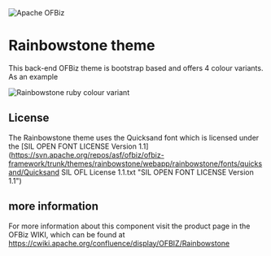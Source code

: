 <img src="https://s.apache.org/erwn1" alt="Apache OFBiz" />
          

# Rainbowstone theme
This back-end OFBiz theme is bootstrap based and offers 4 colour variants. As an example

<img src="http://svn.apache.org/repos/asf/ofbiz/ofbiz-framework/trunk/themes/rainbowstone/webapp/rainbowstone/images/themeRuby.png" alt="Rainbowstone ruby colour variant" />

## License
The Rainbowstone theme uses the Quicksand font which is licensed under the [SIL OPEN FONT LICENSE Version 1.1](https://svn.apache.org/repos/asf/ofbiz/ofbiz-framework/trunk/themes/rainbowstone/webapp/rainbowstone/fonts/quicksand/Quicksand SIL OFL License 1.1.txt "SIL OPEN FONT LICENSE Version 1.1")

## more information
For more information about this component visit the product page in the OFBiz WIKI, 
which can be found at https://cwiki.apache.org/confluence/display/OFBIZ/Rainbowstone
